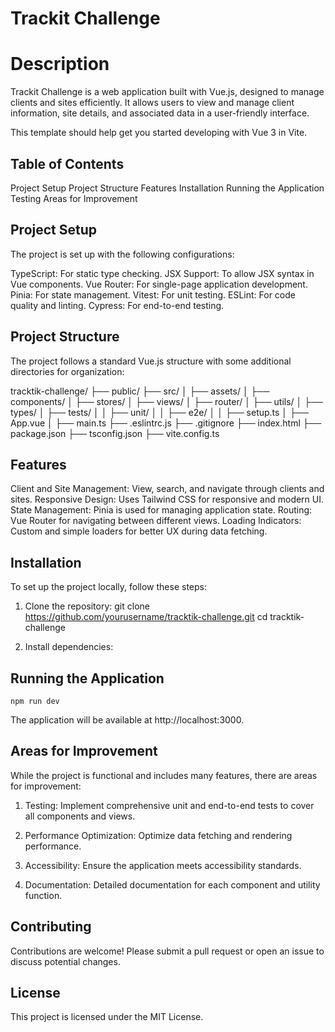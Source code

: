 # Trackit Challenge
# Description
Trackit Challenge is a web application built with Vue.js, designed to manage clients and sites efficiently. It allows users to view and manage client information, site details, and associated data in a user-friendly interface.

This template should help get you started developing with Vue 3 in Vite.

## Table of Contents
Project Setup
Project Structure
Features
Installation
Running the Application
Testing
Areas for Improvement

## Project Setup
The project is set up with the following configurations:

TypeScript: For static type checking.
JSX Support: To allow JSX syntax in Vue components.
Vue Router: For single-page application development.
Pinia: For state management.
Vitest: For unit testing.
ESLint: For code quality and linting.
Cypress: For end-to-end testing.

## Project Structure
The project follows a standard Vue.js structure with some additional directories for organization:

tracktik-challenge/
├── public/
├── src/
│   ├── assets/
│   ├── components/
│   ├── stores/
│   ├── views/
│   ├── router/
│   ├── utils/
│   ├── types/
│   ├── tests/
│   │   ├── unit/
│   │   ├── e2e/
│   │   ├── setup.ts
│   ├── App.vue
│   ├── main.ts
├── .eslintrc.js
├── .gitignore
├── index.html
├── package.json
├── tsconfig.json
├── vite.config.ts

## Features
Client and Site Management: View, search, and navigate through clients and sites.
Responsive Design: Uses Tailwind CSS for responsive and modern UI.
State Management: Pinia is used for managing application state.
Routing: Vue Router for navigating between different views.
Loading Indicators: Custom and simple loaders for better UX during data fetching.


## Installation
To set up the project locally, follow these steps:

 1. Clone the repository:
    git clone https://github.com/yourusername/tracktik-challenge.git
    cd tracktik-challenge

2. Install dependencies:

## Running the Application
    npm run dev

The application will be available at http://localhost:3000.



## Areas for Improvement
While the project is functional and includes many features, there are areas for improvement:

1. Testing: Implement comprehensive unit and end-to-end tests to cover all components and views.

2. Performance Optimization: Optimize data fetching and rendering performance.

3. Accessibility: Ensure the application meets accessibility standards.

4. Documentation: Detailed documentation for each component and utility function.


## Contributing
Contributions are welcome! Please submit a pull request or open an issue to discuss potential changes.

## License
This project is licensed under the MIT License.
